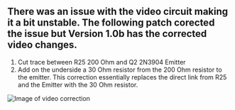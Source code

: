## There was an issue with the video circuit making it a bit unstable. The following patch corected the issue but Version 1.0b has the corrected video changes.

1. Cut trace between R25 200 Ohm and Q2 2N3904 Emitter
2. Add on the underside a 30 Ohm resistor from the 200 Ohm resistor to the emitter.
This correction essentially replaces the direct link from R25 and the Emitter with the 30 Ohm resistor.

![Image of video correction](https://github.com/user-attachments/assets/4c8d9179-3c06-46b6-8015-2dc48238c463)




